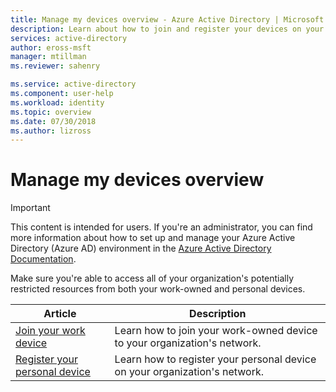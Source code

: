 ```yaml
---
title: Manage my devices overview - Azure Active Directory | Microsoft Docs
description: Learn about how to join and register your devices on your organization's network.
services: active-directory
author: eross-msft
manager: mtillman
ms.reviewer: sahenry

ms.service: active-directory
ms.component: user-help
ms.workload: identity
ms.topic: overview
ms.date: 07/30/2018
ms.author: lizross
---
```


# Manage my devices overview

>[!Important]
>This content is intended for users. If you're an administrator, you can find more information about how to set up and manage your Azure Active Directory (Azure AD) environment in the [Azure Active Directory Documentation](https://docs.microsoft.com/en-us/azure/active-directory).

Make sure you're able to access all of your organization's potentially restricted resources from both your work-owned and personal devices.

|Article |Description |
|------|------------|
|[Join your work device](user-help-join-device-on-network.md)|Learn how to join your work-owned device to your organization's network.|
|[Register your personal device](user-help-register-device-on-network.md)|Learn how to register your personal device on your organization's network.|